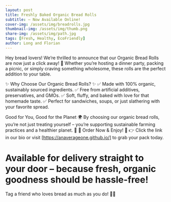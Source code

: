 ```yaml
---
layout: post
title: Freshly Baked Organic Bread Rolls
subtitle: – Now Available Online!
cover-img: /assets/img/breadrolls.jpg
thumbnail-img: /assets/img/thumb.png
share-img: /assets/img/path.jpg
tags: [Fresh, Healthy, EcoFriendly]
author: Long and Florian
---
```


Hey bread lovers! We’re thrilled to announce that our Organic Bread Rolls are now just a click away! 🎉 Whether you’re hosting a dinner party, packing a picnic, or simply craving something wholesome, these rolls are the perfect addition to your table.

✨ Why Choose Our Organic Bread Rolls? ✨
✅ Made with 100% organic, sustainably sourced ingredients.
✅ Free from artificial additives, preservatives, and GMOs.
✅ Soft, fluffy, and baked with love for that homemade taste.
✅ Perfect for sandwiches, soups, or just slathering with your favorite spread.

Good for You, Good for the Planet 🌍
By choosing our organic bread rolls, you’re not just treating yourself – you’re supporting sustainable farming practices and a healthier planet. 🌱
🛒 Order Now & Enjoy! 🛒
👉 Click the link in our bio or visit [https://anaverageone.github.io/] to grab your pack today.
# Available for delivery straight to your door – because fresh, organic goodness should be hassle-free!
Tag a friend who loves bread as much as you do! 🥖💛
